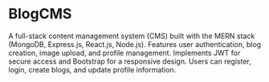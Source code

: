 # BlogCMS
A full-stack content management system (CMS) built with the MERN stack (MongoDB, Express.js, React.js, Node.js). Features user authentication, blog creation, image upload, and profile management. Implements JWT for secure access and Bootstrap for a responsive design. Users can register, login, create blogs, and update profile information.
